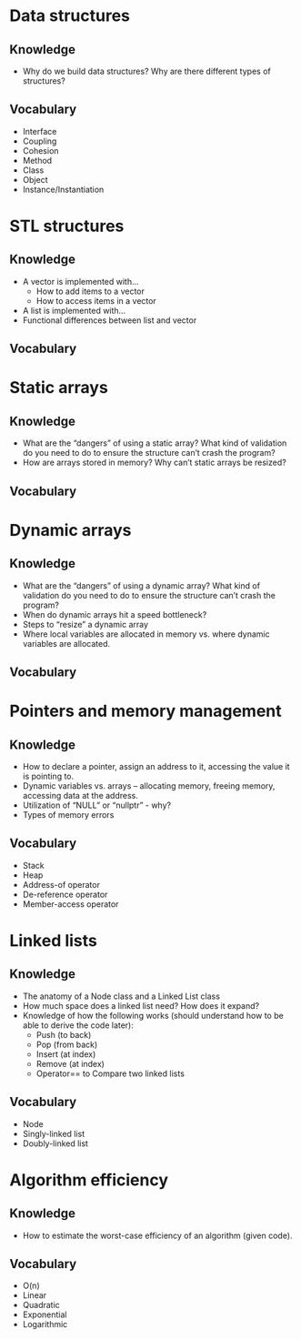 # Data structures

## Knowledge

* Why do we build data structures? Why are there different types of structures?

## Vocabulary

* Interface
* Coupling
* Cohesion
* Method
* Class
* Object
* Instance/Instantiation

# STL structures

## Knowledge

* A vector is implemented with…
  * How to add items to a vector
  * How to access items in a vector
* A list is implemented with…
* Functional differences between list and vector

## Vocabulary

# Static arrays 

## Knowledge

* What are the “dangers” of using a static array? What kind of validation do you need to do to ensure the structure can’t crash the program?
* How are arrays stored in memory? Why can’t static arrays be resized?

## Vocabulary

# Dynamic arrays

## Knowledge

* What are the “dangers” of using a dynamic array? What kind of validation do you need to do to ensure the structure can’t crash the program?
* When do dynamic arrays hit a speed bottleneck?
* Steps to “resize” a dynamic array
* Where local variables are allocated in memory vs. where dynamic variables are allocated.

## Vocabulary

# Pointers and memory management

## Knowledge

* How to declare a pointer, assign an address to it, accessing the value it is pointing to.
* Dynamic variables vs. arrays – allocating memory, freeing memory, accessing data at the address.
* Utilization of “NULL” or “nullptr” - why?
* Types of memory errors

## Vocabulary

* Stack
* Heap
* Address-of operator
* De-reference operator
* Member-access operator

# Linked lists

## Knowledge

* The anatomy of a Node class and a Linked List class
* How much space does a linked list need? How does it expand?
* Knowledge of how the following works (should understand how to be able to derive the code later):
  * Push (to back)
  * Pop (from back)
  * Insert (at index)
  * Remove (at index)
  * Operator== to Compare two linked lists

## Vocabulary

* Node
* Singly-linked list
* Doubly-linked list

# Algorithm efficiency

## Knowledge

* How to estimate the worst-case efficiency of an algorithm (given code).

## Vocabulary

* O(n)
* Linear
* Quadratic
* Exponential
* Logarithmic
